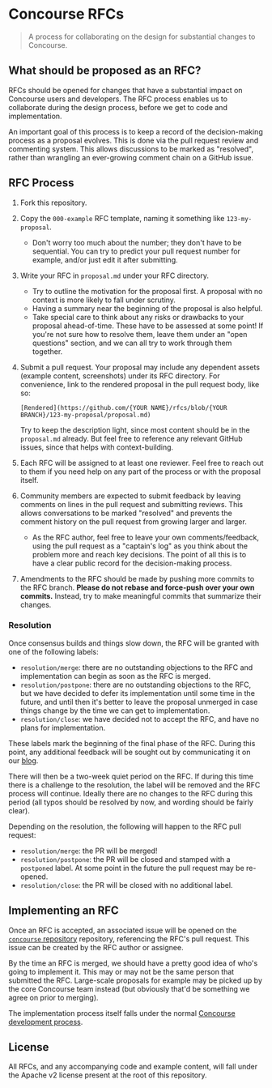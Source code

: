 # Concourse RFCs

> A process for collaborating on the design for substantial changes to Concourse.


## What should be proposed as an RFC?

RFCs should be opened for changes that have a substantial impact on Concourse
users and developers. The RFC process enables us to collaborate during the
design process, before we get to code and implementation.

An important goal of this process is to keep a record of the decision-making
process as a proposal evolves. This is done via the pull request review and
commenting system. This allows discussions to be marked as "resolved", rather
than wrangling an ever-growing comment chain on a GitHub issue.


## RFC Process

1. Fork this repository.
1. Copy the `000-example` RFC template, naming it something like
   `123-my-proposal`.
    * Don't worry too much about the number; they don't have to be sequential.
      You can try to predict your pull request number for example, and/or just
      edit it after submitting.
1. Write your RFC in `proposal.md` under your RFC directory.
      * Try to outline the motivation for the proposal first. A proposal with
        no context is more likely to fall under scrutiny.
      * Having a summary near the beginning of the proposal is also helpful.
      * Take special care to think about any risks or drawbacks to your
        proposal ahead-of-time. These have to be assessed at some point! If
        you're not sure how to resolve them, leave them under an "open
        questions" section, and we can all try to work through them together.
1. Submit a pull request. Your proposal may include any dependent assets
   (example content, screenshots) under its RFC directory. For convenience,
   link to the rendered proposal in the pull request body, like so:

   ```
   [Rendered](https://github.com/{YOUR NAME}/rfcs/blob/{YOUR BRANCH}/123-my-proposal/proposal.md)
   ```

   Try to keep the description light, since most content should be in the
   `proposal.md` already. But feel free to reference any relevant GitHub
   issues, since that helps with context-building.
1. Each RFC will be assigned to at least one reviewer. Feel free to reach out
   to them if you need help on any part of the process or with the proposal
   itself.
1. Community members are expected to submit feedback by leaving comments on
   lines in the pull request and submitting reviews. This allows conversations
   to be marked "resolved" and prevents the comment history on the pull request
   from growing larger and larger.
    * As the RFC author, feel free to leave your own comments/feedback, using
      the pull request as a "captain's log" as you think about the problem more
      and reach key decisions. The point of all this is to have a clear public
      record for the decision-making process.
1. Amendments to the RFC should be made by pushing more commits to the RFC
   branch. **Please do not rebase and force-push over your own commits.**
   Instead, try to make meaningful commits that summarize their changes.


### Resolution

Once consensus builds and things slow down, the RFC will be granted with one of
the following labels:

* `resolution/merge`: there are no outstanding objections to the RFC and
  implementation can begin as soon as the RFC is merged.
* `resolution/postpone`: there are no outstanding objections to the RFC, but we
  have decided to defer its implementation until some time in the future, and
  until then it's better to leave the proposal unmerged in case things change
  by the time we can get to implementation.
* `resolution/close`: we have decided not to accept the RFC, and have no plans
  for implementation.

These labels mark the beginning of the final phase of the RFC. During this
point, any additional feedback will be sought out by communicating it on our
[blog](https://medium.com/concourse-ci).

There will then be a two-week quiet period on the RFC. If during this time
there is a challenge to the resolution, the label will be removed and the RFC
process will continue. Ideally there are no changes to the RFC during this
period (all typos should be resolved by now, and wording should be fairly
clear).

Depending on the resolution, the following will happen to the RFC pull request:

* `resolution/merge`: the PR will be merged!
* `resolution/postpone`: the PR will be closed and stamped with a `postponed`
  label. At some point in the future the pull request may be re-opened.
* `resolution/close`: the PR will be closed with no additional label.


## Implementing an RFC

Once an RFC is accepted, an associated issue will be opened on the [`concourse`
repository](https://github.com/concourse/concourse) repository, referencing the
RFC's pull request. This issue can be created by the RFC author or assignee.

By the time an RFC is merged, we should have a pretty good idea of who's going
to implement it. This may or may not be the same person that submitted the RFC.
Large-scale proposals for example may be picked up by the core Concourse team
instead (but obviously that'd be something we agree on prior to merging).

The implementation process itself falls under the normal [Concourse development
process](https://github.com/concourse/concourse/blob/master/CONTRIBUTING.md).


## License

All RFCs, and any accompanying code and example content, will fall under the
Apache v2 license present at the root of this repository.
